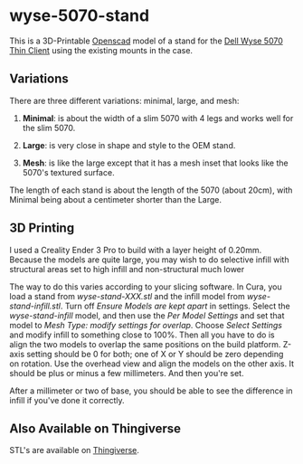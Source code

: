 # wyse-5070-stand
This is a 3D-Printable [Openscad](https://openscad.org/) model of a stand for the [Dell Wyse 5070 Thin Client](https://www.dell.com/en-us/work/shop/wyse-endpoints-and-software/wyse-5070-thin-client/spd/wyse-5070-thin-client) using the existing mounts in the case.

## Variations

There are three different variations: minimal, large, and mesh:

1. **Minimal**: is about the width of a slim 5070 with 4 legs and works well for the slim 5070.

2. **Large**: is very close in shape and style to the OEM stand.

3. **Mesh**: is like the large except that it has a mesh inset that looks like the 5070's textured surface.

The length of each stand is about the length of the 5070 (about 20cm), with Minimal being about a centimeter shorter than the Large.

## 3D Printing

I used a Creality Ender 3 Pro to build with a layer height of 0.20mm. Because the models are quite large, you may wish to do selective infill with structural areas set to high infill and non-structural much lower

The way to do this varies according to your slicing software. In Cura, you load a stand from _wyse-stand-XXX.stl_ and the infill model from _wyse-stand-infill.stl_. Turn off _Ensure Models are kept apart_ in settings. Select the _wyse-stand-infill_ model, and then use the _Per Model Settings_ and set that model to _Mesh Type: modify settings for overlap_. Choose _Select Settings_ and modify infill to something close to 100%. Then all you have to do is align the two models to overlap the same positions on the build platform. Z-axis setting should be 0 for both; one of X or Y should be zero depending on rotation. Use the overhead view and align the models on the other axis. It should be plus or minus a few millimeters. And then you're set.

After a millimeter or two of base, you should be able to see the difference in infill if you've done it correctly.

## Also Available on Thingiverse

STL's are available on [Thingiverse](https://www.thingiverse.com/thing:4560865).
